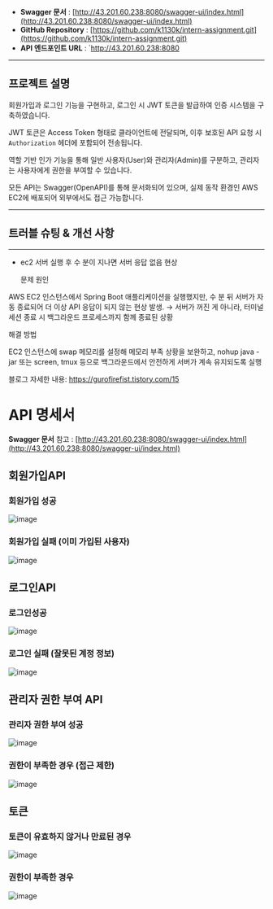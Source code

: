 

-  **Swagger 문서** : [http://43.201.60.238:8080/swagger-ui/index.html](http://43.201.60.238:8080/swagger-ui/index.html)
-  **GitHub Repository** : [https://github.com/k1130k/intern-assignment.git](https://github.com/k1130k/intern-assignment.git)
-  **API 엔드포인트 URL** : `http://43.201.60.238:8080

---

## 프로젝트 설명

회원가입과 로그인 기능을 구현하고, 로그인 시 JWT 토큰을 발급하여 인증 시스템을 구축하였습니다.

JWT 토큰은 Access Token 형태로 클라이언트에 전달되며, 이후 보호된 API 요청 시 `Authorization` 헤더에 포함되어 전송됩니다.

역할 기반 인가 기능을 통해 일반 사용자(User)와 관리자(Admin)를 구분하고, 관리자는 사용자에게 권한을 부여할 수 있습니다.

모든 API는 Swagger(OpenAPI)를 통해 문서화되어 있으며, 실제 동작 환경인 AWS EC2에 배포되어 외부에서도 접근 가능합니다.

---

## 트러블 슈팅 & 개선 사항

---

- ec2 서버 실행 후 수 분이 지나면 서버 응답 없음 현상

  문제 원인
  
AWS EC2 인스턴스에서 Spring Boot 애플리케이션을 실행했지만,
수 분 뒤 서버가 자동 종료되어 더 이상 API 응답이 되지 않는 현상 발생.
→ 서버가 꺼진 게 아니라, 터미널 세션 종료 시 백그라운드 프로세스까지 함께 종료된 상황

해결 방법

EC2 인스턴스에 swap 메모리를 설정해 메모리 부족 상황을 보완하고,
nohup java -jar 또는 screen, tmux 등으로 백그라운드에서 안전하게 서버가 계속 유지되도록 실행

블로그 자세한 내용:
https://gurofirefist.tistory.com/15





# API 명세서

**Swagger 문서** 참고 :  [http://43.201.60.238:8080/swagger-ui/index.html](http://43.201.60.238:8080/swagger-ui/index.html)

## 회원가입API

### 회원가입 성공

![image](https://github.com/user-attachments/assets/33295664-5f7f-484e-acc0-fd9ad16b7f7d)

### 회원가입 실패 (이미 가입된 사용자)

![image](https://github.com/user-attachments/assets/ef826ddb-46b3-476b-a5b9-dcb8cf206e22)

## 로그인API

### 로그인성공

![image](https://github.com/user-attachments/assets/85696897-e96f-4bcc-8236-4da923ec9e15)

### 로그인 실패 (잘못된 계정 정보)

![image](https://github.com/user-attachments/assets/c5a07b7f-3646-49a2-8e8b-0e3d42259ed4)

## 관리자 권한 부여 API

### 관리자 권한 부여 성공

![image](https://github.com/user-attachments/assets/319d3a98-5f65-4879-8db7-13fbf0e08093)

### 권한이 부족한 경우 (접근 제한)

![image](https://github.com/user-attachments/assets/5d512aa3-e2f2-4824-9a0d-32fae1377717)

## 토큰

### 토큰이 유효하지 않거나 만료된 경우

![image](https://github.com/user-attachments/assets/e4a271b7-7886-4038-a2a4-6b551e40017c)

### 권한이 부족한 경우

![image](https://github.com/user-attachments/assets/5d512aa3-e2f2-4824-9a0d-32fae1377717)





